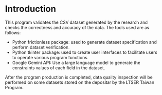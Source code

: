 # Introduction

This program validates the CSV dataset generated by the research and checks the correctness and accuracy of the data. The tools used are as follows:
- Python frictionless package: used to generate dataset specification and perform dataset verification.
- Python tkinter package: used to create user interfaces to facilitate users to operate various program functions.
- Google Gemini API: Use a large language model to generate the constraints values ​​of each field in the dataset.

After the program production is completed, data quality inspection will be performed on some datasets stored on the depositar by the LTSER Taiwan Program.
